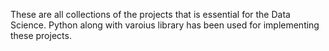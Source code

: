 These are all collections of the projects that is essential for the Data Science. Python along with varoius library has been used for implementing these projects.
